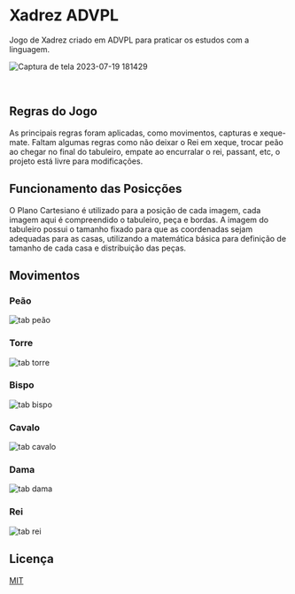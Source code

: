 
# Xadrez ADVPL

Jogo de Xadrez criado em ADVPL para praticar os estudos com a linguagem.

![Captura de tela 2023-07-19 181429](https://github.com/PeterNewtonBR/PROTHEUS/assets/61658443/2048e92a-8b22-4621-9129-c25208f58c2a)

 
## Regras do Jogo
As principais regras foram aplicadas, como movimentos, capturas e xeque-mate.
Faltam algumas regras como não deixar o Rei em xeque, trocar peão ao chegar no final do tabuleiro, empate ao encurralar o rei, passant, etc, o projeto está livre para modificações.
 
 
## Funcionamento das Posicções
O Plano Cartesiano é utilizado para a posição de cada imagem, cada imagem aqui é compreendido o tabuleiro, peça e bordas.
A imagem do tabuleiro possui o tamanho fixado para que as coordenadas sejam adequadas para as casas, utilizando a matemática básica para definição de tamanho de cada casa e distribuição das peças.
   
 
## Movimentos

### Peão
![tab peão](https://github.com/PeterNewtonBR/PROTHEUS/assets/61658443/ff3ace1b-806f-4d92-957c-463fac277402)
 
### Torre
![tab torre](https://github.com/PeterNewtonBR/PROTHEUS/assets/61658443/96d52e29-7fb9-4fc3-ae81-6fa4af89fd18)
 
### Bispo
![tab bispo](https://github.com/PeterNewtonBR/PROTHEUS/assets/61658443/b491933f-92cf-4e37-a351-79cb1338f0e9)
 
### Cavalo
![tab cavalo](https://github.com/PeterNewtonBR/PROTHEUS/assets/61658443/3dd41e83-7bd2-485e-b6fd-36ad99fc766f)
 
### Dama
![tab dama](https://github.com/PeterNewtonBR/PROTHEUS/assets/61658443/26952d8d-e3f3-4719-8e61-943d83100407)
 
### Rei
![tab rei](https://github.com/PeterNewtonBR/PROTHEUS/assets/61658443/1da3fcb6-332a-4592-86bf-4499ccee03ee)
 
## Licença
[MIT](https://choosealicense.com/licenses/mit/)
